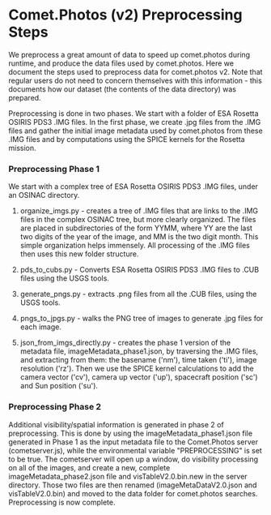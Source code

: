 # Comet.Photos (v2) Preprocessing Steps

We preprocess a great amount of data to speed up comet.photos during runtime, and produce the data files used by comet.photos. Here we document the steps used to preprocess data for comet.photos v2. Note that regular users do not need to concern themselves with this information - this documents how our dataset (the contents of the data directory) was prepared.

Preprocessing is done in two phases. We start with a folder of ESA Rosetta OSIRIS PDS3 .IMG files. In the first phase, we create .jpg files from the .IMG files and gather the initial image metadata used by comet.photos from these .IMG files and by computations using the SPICE kernels for the Rosetta mission.

### Preprocessing Phase 1

We start with a complex tree of ESA Rosetta OSIRIS PDS3 .IMG
files, under an OSINAC directory.

1. organize_imgs.py - creates a tree of .IMG files that are links to the .IMG files in the complex OSINAC tree, but more clearly organized. The files are placed in subdirectories of the form YYMM, where YY are the last two digits of the year of the image, and MM is the two digit month. This simple organization helps immensely. All processing of the .IMG files then uses this new folder structure.

2. pds_to_cubs.py - Converts ESA Rosetta OSIRIS PDS3 .IMG files to .CUB files using the USGS tools.

3. generate_pngs.py - extracts .png files from all the .CUB files, using the USGS tools.

4. pngs_to_jpgs.py - walks the PNG tree of images to generate .jpg files for each image.

5. json_from_imgs_directly.py - creates the phase 1 version of the
metadata file, imageMetadata_phase1.json, by traversing the .IMG files, and extracting from them: the basename ('nm'), time taken ('ti'), image resolution ('rz'). Then we use the SPICE kernel calculations to add the camera vector ('cv'), camera up vector ('up'), spacecraft position ('sc') and Sun position ('su').

### Preprocessing Phase 2

Additional visibility/spatial information is generated in phase 2 of preprocessing. This is done by using the imageMetadata_phase1.json file generated in Phase 1 as the input metadata file to the Comet.Photos server (cometserver.js), while the environmental variable "PREPROCESSING" is set to be true. The cometserver will open up a window, do visibility processing on all of the images, and create a new, complete imageMetadata_phase2.json file and visTableV2.0.bin.new in the server directory. Those two files are then renamed (imageMetaDataV2.0.json and visTableV2.0.bin) and moved to the data folder for comet.photos searches. Preprocessing is now complete.





